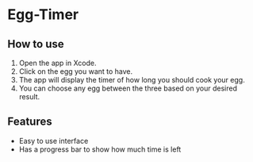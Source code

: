# Egg-Timer

## How to use

1. Open the app in Xcode.
2. Click on the egg you want to have.
3. The app will display the timer of how long you should cook your egg. 
4. You can choose any egg between the three based on your desired result. 

## Features

- Easy to use interface 
- Has a progress bar to show how much time is left
